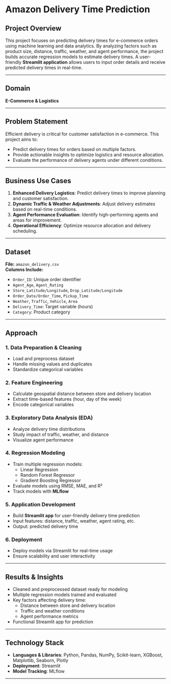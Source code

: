 # Amazon Delivery Time Prediction

## Project Overview
This project focuses on predicting delivery times for e-commerce orders using machine learning and data analytics. By analyzing factors such as product size, distance, traffic, weather, and agent performance, the project builds accurate regression models to estimate delivery times. A user-friendly **Streamlit application** allows users to input order details and receive predicted delivery times in real-time.

---

## Domain
**E-Commerce & Logistics**

---

## Problem Statement
Efficient delivery is critical for customer satisfaction in e-commerce. This project aims to:
- Predict delivery times for orders based on multiple factors.
- Provide actionable insights to optimize logistics and resource allocation.
- Evaluate the performance of delivery agents under different conditions.

---

## Business Use Cases
1. **Enhanced Delivery Logistics**: Predict delivery times to improve planning and customer satisfaction.  
2. **Dynamic Traffic & Weather Adjustments**: Adjust delivery estimates based on real-time conditions.  
3. **Agent Performance Evaluation**: Identify high-performing agents and areas for improvement.  
4. **Operational Efficiency**: Optimize resource allocation and delivery scheduling.

---

## Dataset
**File:** `amazon_delivery.csv`  
**Columns Include:**
- `Order_ID`: Unique order identifier  
- `Agent_Age`, `Agent_Rating`  
- `Store_Latitude/Longitude`, `Drop_Latitude/Longitude`  
- `Order_Date/Order_Time`, `Pickup_Time`  
- `Weather`, `Traffic`, `Vehicle`, `Area`  
- `Delivery_Time`: Target variable (hours)  
- `Category`: Product category  

---

## Approach

### 1. Data Preparation & Cleaning
- Load and preprocess dataset
- Handle missing values and duplicates
- Standardize categorical variables

### 2. Feature Engineering
- Calculate geospatial distance between store and delivery location
- Extract time-based features (hour, day of the week)
- Encode categorical variables

### 3. Exploratory Data Analysis (EDA)
- Analyze delivery time distributions
- Study impact of traffic, weather, and distance
- Visualize agent performance

### 4. Regression Modeling
- Train multiple regression models:
  - Linear Regression
  - Random Forest Regressor
  - Gradient Boosting Regressor
- Evaluate models using RMSE, MAE, and R²
- Track models with **MLflow**

### 5. Application Development
- Build **Streamlit app** for user-friendly delivery time prediction
- Input features: distance, traffic, weather, agent rating, etc.
- Output: predicted delivery time

### 6. Deployment
- Deploy models via Streamlit for real-time usage
- Ensure scalability and user interactivity

---

## Results & Insights
- Cleaned and preprocessed dataset ready for modeling  
- Multiple regression models trained and evaluated  
- Key factors affecting delivery time:
  - Distance between store and delivery location
  - Traffic and weather conditions
  - Agent performance metrics  
- Functional Streamlit app for prediction

---



## Technology Stack
- **Languages & Libraries**: Python, Pandas, NumPy, Scikit-learn, XGBoost, Matplotlib, Seaborn, Plotly  
- **Deployment**: Streamlit  
- **Model Tracking**: MLflow  

---

